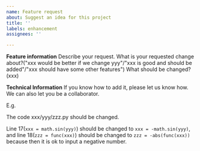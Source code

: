 ```yaml
---
name: Feature request
about: Suggest an idea for this project
title: ''
labels: enhancement
assignees: ''

---
```


**Feature information**
Describe your request.
What is your requested change about?("xxx would be better if we change yyy"/"xxx is good and should be added"/"xxx should have some other features")
What should be changed? (xxx)

**Technical Information**
If you know how to add it, please let us know how. We can also let you be a collaborator.

E.g.

The code xxx/yyy/zzz.py should be changed.

Line 17(`xxx = math.sin(yyy)`) should be changed to `xxx = -math.sin(yyy)`,
and line 18(`zzz = func(xxx)`) should be changed to `zzz = -abs(func(xxx))` because then it is ok to input a negative number.
